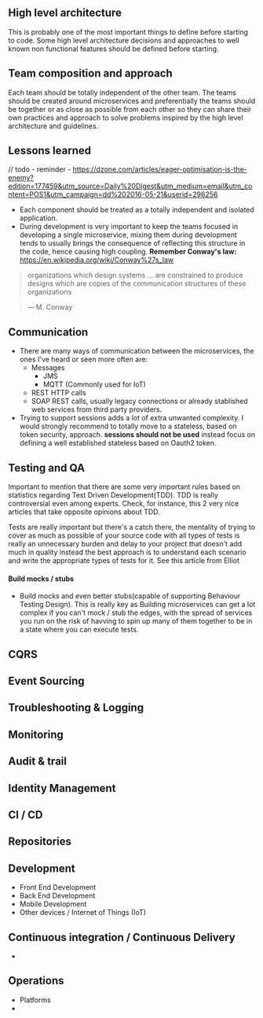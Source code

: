 ## High level architecture

This is probably one of the most important things to define before starting to code. Some high level architecture decisions and approaches to well known non functional features should be defined before starting.

## Team composition and approach

Each team should be totally independent of the other team. The teams should be created around microservices and preferentially the teams should be together or as close as possible from each other so they can share their own practices and approach to solve problems inspired by the high level architecture and guidelines.

## Lessons learned

// todo - reminder - https://dzone.com/articles/eager-optimisation-is-the-enemy?edition=177459&utm_source=Daily%20Digest&utm_medium=email&utm_content=POS1&utm_campaign=dd%202016-05-21&userid=296256

 - Each component should be treated as a totally independent and isolated application.
 - During development is very important to keep the teams focused in developing a single microservice, mixing them during development tends to usually brings the consequence of reflecting this structure in the code, hence causing high coupling. **Remember Conway's law:** https://en.wikipedia.org/wiki/Conway%27s_law


> organizations which design systems ... are constrained to produce designs which are copies of the communication structures of these organizations

> — M. Conway

## Communication

 - There are many ways of communication between the microservices, the ones I've heard or seen more often are:
   - Messages
     - JMS
     - MQTT (Commonly used for IoT)
   - REST HTTP calls
   - SOAP REST calls, usually legacy connections or already stablished web services from third party providers.
 - Trying to support sessions adds a lot of extra unwanted complexity. I would strongly recommend to totally move to a stateless, based on token security, approach. **sessions should not be used** instead focus on defining a well established stateless based on Oauth2 token.

## Testing and QA

Important to mention that there are some very important rules based on statistics regarding Test Driven Development(TDD). TDD is really controversial even among experts. Check, for instance, this 2 very nice articles that take opposite opinions about TDD.

Tests are really important but there's a catch there, the mentality of trying to cover as much as possible of your source code with all types of tests is really an unnecessary burden and delay to your project that doesn't add much in quality instead the  best approach is to understand each scenario and write the appropriate types of tests for it. See this article from Elliot   

#### Build mocks / stubs
 - Build mocks and even better stubs(capable of supporting Behaviour Testing Design). This is really key as Building microservices can get a lot complex if you can't mock / stub the edges, with the spread of services you run on the risk of havving to spin up many of them together to be in a state where you can execute tests.


## CQRS

## Event Sourcing

## Troubleshooting & Logging

## Monitoring

## Audit & trail

## Identity Management

## CI / CD

## Repositories

## Development
 - Front End Development
 - Back End Development
 - Mobile Development
 - Other devices / Internet of Things (IoT)

## Continuous integration / Continuous Delivery
 -

## Operations
 - Platforms
 -
